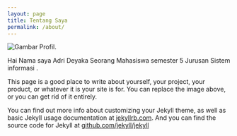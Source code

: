 ```yaml
---
layout: page
title: Tentang Saya
permalink: /about/
---
```


<img src="{{ site.baseurl }}assets/adri.gif" title = "Gambar Profil" class = "profile">.

Hai Nama saya Adri Deyaka Seorang Mahasiswa semester 5 Jurusan Sistem informasi .

This page is a good place to write about yourself, your project, your product, or whatever it is your site is for. You can replace the image above, or you can get rid of it entirely. 

You can find out more info about customizing your Jekyll theme, as well as basic Jekyll usage documentation at [jekyllrb.com](http://jekyllrb.com/). And you can find the source code for Jekyll at [github.com/jekyll/jekyll](https://github.com/jekyll/jekyll)

[centrarium]: https://github.com/bencentra/centrarium
[bencentra]: http://bencentra.com
[jekyll]: https://github.com/jekyll/jekyll
